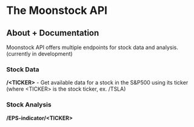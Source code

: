 # The Moonstock API
## About + Documentation
Moonstock API offers multiple endpoints for stock data and analysis. (currently in development)
### Stock Data
**/\<TICKER\>** - Get available data for a stock in the S&P500 using its ticker (where \<TICKER\> is the stock ticker, ex. /TSLA)

### Stock Analysis
**/EPS-indicator/\<TICKER\>**